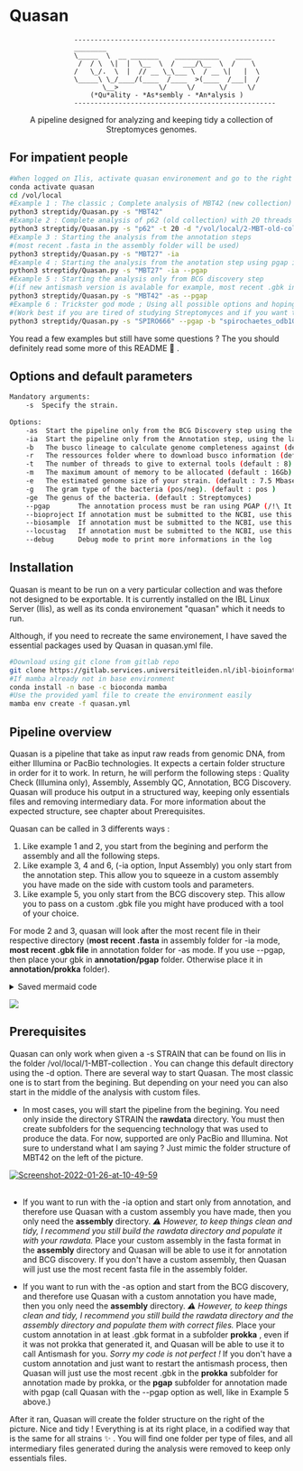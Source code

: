 # Quasan
					--------------------------------------------------  
					________                                
					\_____  \  __ _______    ___________    ____    
					 /  / \  \|  |  \__  \  /  ___/\__  \  /    \   
					/   \_/.  \  |  // __ \_\___ \  / __ \|   |  \   
					\_____\ \_/____/(____  /____  >(____  /___|  /   
					       \__>          \/     \/      \/     \/   
					    (*Qu*ality - *As*sembly - *An*alysis )  
					--------------------------------------------------		
<p align=center>A pipeline designed for analyzing and keeping tidy a collection of Streptomyces genomes.</p>

## For impatient people

```bash
#When logged on Ilis, activate quasan environement and go to the right location
conda activate quasan
cd /vol/local
#Example 1 : The classic ; Complete analysis of MBT42 (new collection)
python3 streptidy/Quasan.py -s "MBT42"
#Example 2 : Complete analysis of p62 (old collection) with 20 threads
python3 streptidy/Quasan.py -s "p62" -t 20 -d "/vol/local/2-MBT-old-collection"
#Example 3 : Starting the analysis from the annotation steps
#(most recent .fasta in the assembly folder will be used)
python3 streptidy/Quasan.py -s "MBT27" -ia
#Example 4 : Starting the analysis from the anotation step using pgap instead of prokka
python3 streptidy/Quasan.py -s "MBT27" -ia --pgap
#Example 5 : Starting the analysis only from BCG discovery step
#(if new antismash version is avalable for example, most recent .gbk in the pgap annotation folder will be used)
python3 streptidy/Quasan.py -s "MBT42" -as --pgap
#Example 6 : Trickster god mode ; Using all possible options and hoping for the best
#(Work best if you are tired of studying Streptomyces and if you want to watch the world burn in blue flammes)
python3 streptidy/Quasan.py -s "SPIRO666" --pgap -b "spirochaetes_odb10" -ia -t 32 -g "neg" -m 32 -e "10.5m" -ge "Spirochaetes"
```

You read a few examples but still have some questions ? The you should definitely read some more of this README :duck: .  

## Options and default parameters

```bash
Mandatory arguments:
    -s  Specify the strain.
        
Options:
    -as  Start the pipeline only from the BCG Discovery step using the latest .gbk file in MBTXX/annotation/pgap directory
	-ia  Start the pipeline only from the Annotation step, using the latest assembly file found in MBTXX/assembly directory
	-b   The busco lineage to calculate genome completeness against (default : streptomycetales_odb10)
	-r   The ressources folder where to download busco information (default : "/vol/local/ressources", when ran on ILis)
	-t   The number of threads to give to external tools (default : 8)
	-m   The maximum amount of memory to be allocated (default : 16Gb)
	-e   The estimated genome size of your strain. (default : 7.5 Mbases)
	-g   The gram type of the bacteria (pos/neg). (default : pos )
	-ge  The genus of the bacteria. (default : Streptomyces)
	--pgap       The annotation process must be ran using PGAP (/!\ It does not work well with genomes with too many contigs)
	--bioproject If annotation must be submitted to the NCBI, use this option to mention the correct bioproject (default : PRJNA9999999)
	--biosample  If annotation must be submitted to the NCBI, use this option to mention the correct biosample (default : SAMN99999999)
	--locustag   If annotation must be submitted to the NCBI, use this option to mention the correct locus_tag (default : TMLOC).
	--debug		 Debug mode to print more informations in the log
```



## Installation

Quasan is meant to be run on a very particular collection and was thefore not designed to be exportable.
It is currently installed on the IBL Linux Server (Ilis), as well as its conda environement "quasan" which it needs to run.

Although, if you need to recreate the same environement, I have saved the essential packages used by Quasan in quasan.yml file.

```bash
#Download using git clone from gitlab repo
git clone https://gitlab.services.universiteitleiden.nl/ibl-bioinformatic/streptidy.git
#If mamba already not in base environment
conda install -n base -c bioconda mamba
#Use the provided yaml file to create the environment easily
mamba env create -f quasan.yml
```

## Pipeline overview 

Quasan is a pipeline that take as input raw reads from genomic DNA, from either Illumina or PacBio technologies. It expects a certain folder structure in order for it to work. In return, he will perform the following steps : Quality Check (Illumina only), Assembly, Assembly QC, Annotation, BCG Discovery. Quasan will produce his output in a structured way, keeping only essentials files and removing intermediary data. For more information about the expected structure, see chapter about Prerequisites.  


Quasan can be called in 3 differents ways : 
1. Like example 1 and 2, you start from the begining and perform the assembly and all the following steps.
2. Like example 3, 4 and 6, (-ia option, Input Assembly) you only start from the annotation step. This allow you to squeeze in a custom assembly you have made on the side with custom tools and parameters.
3. Like example 5, you only start from the BCG discovery step. This allow you to pass on a custom .gbk file you might have produced with a tool of your choice. 

For mode 2 and 3, quasan will look after the most recent file in their respective directory (**most recent .fasta** in assembly folder for -ia mode, **most recent .gbk file** in annotation folder for -as mode. If you use --pgap, then place your gbk in **annotation/pgap** folder. Otherwise place it in **annotation/prokka** folder).  

<details>
    <summary>Saved mermaid code</summary>
```bash
#Save of the mermaid code itself in case mermaid starts working again in gitlab
#For now, you can see the rendering of this graph below
graph TD;
    Z[1 MBTXX] --> |rawdata parsing| A[Reads]
    Y[2 MBTXX -ia] --> C
    A[Reads dictionnary] -->|illumina assembly shovill| B(MBTXX_shovill.fasta)
    A --> |FastQC| R
    A -->|pacbio assembly flye| G(MBTXX_flye.fasta)
    A -->|hybrid assembly flye + pilon| H(MBTXX_flye_pilon.fasta)
    B --> C{Latest assembly}
    G --> C{Latest assembly}
    H --> C{Latest assembly}
    C --> |Prokka annotation| D[MBTXX_version_prokka.gbk]
    C --> |PGAP annotation| E[MBTXX_version_PGAP.gbk]
    D --> W{Latest GBK}
    E --> W{Latest GBK}
    X[3 MBTXX -as] --> W
    W --> Q[Antismash]
    C --> |Busco| R[final_report.html]
    C --> |Quast| R[final_report.html]
    C --> |MultiQC| R[final_report.html]
```
</details>

[![](https://mermaid.ink/img/pako:eNqNU21PwjAQ_iuXftIoJOo3TEwYICZqImgCuhFybIU1bO3SdpiF8t_t1qHMF-I-tc9brne3LQlFREmHrCRmMbz0rwMO9nvzL-DRe5lOZ9Bq3YCR-B6hRshQKsZXBrr-mGKkZk7-6l86ObQYOkvPMbUOIhZqJjhHWVS8YUmSp4wjoFI0XSQFqFhsLGrAO6my5jXQXqLSeFrnuXpuLTTqGRgfoCbDcMHEV-AyKaiBYZ1W3n5GmbhYSBY1TXAGGUsEN3B3YJ5XWCPCc0_dPqCmSn-G7Bw7PMreHWV77p1PUqzXtkecC41lAw30fVfShtpRCD7PKkl7tVjPmtZh96lhHHwzloIDW7-yTfb1DL37upTBX8TUv9pPHZWb-sQxk-oy8rtcM5WiipulebkKhR2ev7QLkMwlzYTU7VinSVM3ym2v_6F7zBPNqnX4RUnOSUpliiyya74tfQHRMU1pQDr2GKFcByTgO6vLM7vkdBAxLSTpaJnTc4K5Fs8FD_d3p-kztH9M6sDdB2qhD-A)](https://mermaid.live/edit#pako:eNqNU21PwjAQ_iuXftIoJOo3TEwYICZqImgCuhFybIU1bO3SdpiF8t_t1qHMF-I-tc9brne3LQlFREmHrCRmMbz0rwMO9nvzL-DRe5lOZ9Bq3YCR-B6hRshQKsZXBrr-mGKkZk7-6l86ObQYOkvPMbUOIhZqJjhHWVS8YUmSp4wjoFI0XSQFqFhsLGrAO6my5jXQXqLSeFrnuXpuLTTqGRgfoCbDcMHEV-AyKaiBYZ1W3n5GmbhYSBY1TXAGGUsEN3B3YJ5XWCPCc0_dPqCmSn-G7Bw7PMreHWV77p1PUqzXtkecC41lAw30fVfShtpRCD7PKkl7tVjPmtZh96lhHHwzloIDW7-yTfb1DL37upTBX8TUv9pPHZWb-sQxk-oy8rtcM5WiipulebkKhR2ev7QLkMwlzYTU7VinSVM3ym2v_6F7zBPNqnX4RUnOSUpliiyya74tfQHRMU1pQDr2GKFcByTgO6vLM7vkdBAxLSTpaJnTc4K5Fs8FD_d3p-kztH9M6sDdB2qhD-A)


## Prerequisites

Quasan can only work when given a -s STRAIN that can be found on Ilis in the folder /vol/local/1-MBT-collection . You can change this default directory using the -d option. There are several way to start Quasan. The most classic one is to start from the begining. But depending on your need you can also start in the middle of the analysis with custom files.  

- In most cases, you will start the pipeline from the begining. You need only inside the directory STRAIN the **rawdata** directory. You must then create subfolders for the sequencing technology that was used to produce the data. For now, supported are only PacBio and Illumina. Not sure to understand what I am saying ? Just mimic the folder structure of MBT42 on the left of the picture.  

<a href="https://ibb.co/Y03KGxk"><img src="https://i.ibb.co/mNGY73q/Screenshot-2022-01-26-at-10-49-59.png" alt="Screenshot-2022-01-26-at-10-49-59" border="0"></a><br /><a target='_blank' href='https://nl.imgbb.com/'></a><br />

- If you want to run with the -ia option and start only from annotation, and therefore use Quasan with a custom assembly you have made, then you only need the **assembly** directory. *:warning: However, to keep things clean and tidy, I recommend you still build the rawdata directory and populate it with your rawdata.* Place your custom assembly in the fasta format in the **assembly** directory and Quasan will be able to use it for annotation and BCG discovery. If you don't have a custom assembly, then Quasan will just use the most recent fasta file in the assembly folder.  

- If you want to run with the -as option and start from the BCG discovery, and therefore use Quasan with a custom annotation you have made, then you only need the **assembly** directory. *:warning: However, to keep things clean and tidy, I recommend you still build the rawdata directory and the assembly directory and populate them with correct files.* Place your custom annotation in at least .gbk format in a subfolder **prokka** , even if it was not prokka that generated it, and Quasan will be able to use it to call Antismash for you. *Sorry my code is not perfect !* If you don't have a custom annotation and just want to restart the antismash process, then Quasan will just use the most recent .gbk in the **prokka** subfolder for annotation made by prokka, or the **pgap** subfolder for annotation made with pgap (call Quasan with the --pgap option as well, like in Example 5 above.)  

After it ran, Quasan will create the folder structure on the right of the picture. Nice and tidy ! Everything is at its right place, in a codified way that is the same for all strains :sparkles: . You will find one folder per type of files, and all intermediary files generated during the analysis were removed to keep only essentials files. 
